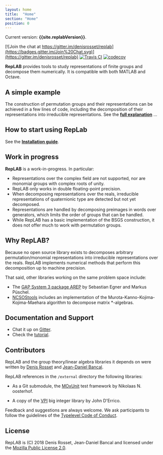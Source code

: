 ```yaml
---
layout: home
title:  "Home"
section: "Home"
position: 0
---
```


Current version: **{{site.replabVersion}}**.

[![Join the chat at https://gitter.im/denisrosset/replab](https://badges.gitter.im/Join%20Chat.svg)](https://gitter.im/denisrosset/replab)
[![Travis CI](https://travis-ci.com/replab/replab.svg?branch=master)](https://travis-ci.com/replab/replab) [![codecov](https://codecov.io/gh/jdbancal/replab/branch/coverage/graph/badge.svg)](https://codecov.io/gh/jdbancal/replab)

**RepLAB** provides tools to study representations of finite groups and decompose them numerically. It is compatible with both MATLAB and Octave.


## A simple example

The construction of permutation groups and their representations can be achieved in a few lines of code, including the decomposition of their representations into irreducible representations. See the [**full explanation**](docs/publish/Example.html) ...

## How to start using RepLab

See the [**Installation guide**](docs/installation.html).

## Work in progress

**RepLAB** is a work-in-progress. In particular:

- Representations over the complex field are not supported, nor are monomial groups with complex roots of unity.
- RepLAB only works in double floating-point precision.
- When decomposing representations over the reals, irreducible representations of quaternionic type are detected but not yet decomposed.
- Representations are handled by decomposing preimages in words over generators, which limits the order of groups that can be handled.
- While RepLAB has a basic implementation of the BSGS construction, it does not offer much to work with permutation groups.

## Why RepLAB?

Because no open source library exists to decomposes arbitrary permutation/monomial representations into irreducible representations over the reals. RepLAB implements numerical methods that perform this decomposition up to machine precision.

That said, other libraries working on the same problem space include:

- The [GAP System 3 package AREP](https://www.gap-system.org/Gap3/Packages3/arep.html) by Sebastian Egner and Markus Püschel. 
- [NCSOStools](http://ncsostools.fis.unm.si/documentation/awbd) includes an implementation of the Murota-Kanno-Kojima-Kojima-Maehara algorithm to decompose matrix *-algebras.


## Documentation and Support

- Chat it up on [Gitter](https://gitter.im/denisrosset/replab).
- Check the [tutorial](docs/installation.html).

## Contributors

RepLAB and the group theory/linear algebra libraries it depends on were written by [Denis Rosset](https://github.com/denisrosset) and [Jean-Daniel Bancal](https://github.com/jdbancal).

RepLAB references in the `/external` directory the following libraries:

- As a Git submodule, the [MOxUnit](https://github.com/MOxUnit/MOxUnit) test framework by Nikolaas N. oosterhof.

- A copy of the [VPI](https://www.mathworks.com/matlabcentral/fileexchange/22725-variable-precision-integer-arithmetic) big integer library by John D'Errico.

Feedback and suggestions are always welcome. We ask participants to follow the guidelines of the [Typelevel Code of Conduct](https://typelevel.org/conduct.html).

## License

RepLAB is (C) 2018 Denis Rosset, Jean-Daniel Bancal and licensed under the [Mozilla Public License 2.0](https://github.com/replab/replab/LICENSE).

